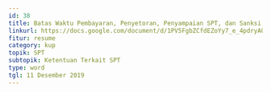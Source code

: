```yaml
---
id: 38
title: Batas Waktu Pembayaran, Penyetoran, Penyampaian SPT, dan Sanksi Keterlambatan
linkurl: https://docs.google.com/document/d/1PV5FgbZCfdEZoYy7_e_4pdryAO_5iz-jnApB9FsUc7w/edit?usp=drivesdk
fitur: resume
category: kup
topik: SPT
subtopik: Ketentuan Terkait SPT
type: word
tgl: 11 Desember 2019
---
```

